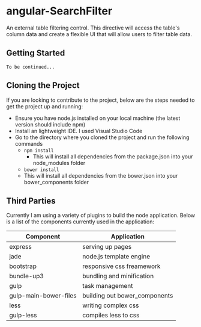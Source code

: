 # angular-SearchFilter
An external table filtering control. This directive will access the table's column data
and create a flexible UI that will allow users to filter table data.

## Getting Started
`To be continued...`
## Cloning the Project
If you are looking to contribute to the project, below are the steps needed to get the project up and running:
- Ensure you have node.js installed on your local machine (the latest version should include npm)
- Install an lightweight IDE. I used Visual Studio Code
- Go to the directory where you cloned the project and run the following commands
  - `npm install`
    - This will install all dependencies from the package.json into your node_modules folder
  - `bower install`
  -   This will install all dependencies from the bower.json into your bower_components folder
  
## Third Parties
Currently I am using a variety of plugins to build the node application. Below is a list of the components
currently used in the application:

| Component             | Application                    |
| --------------------- | ------------------------------ |
| express               | serving up pages               |
| jade                  | node.js template engine        |
| bootstrap             | responsive css freamework      |
| bundle-up3            | bundling and minification      |
| gulp                  | task management                |
| gulp-main-bower-files | building out bower_components  |
| less                  | writing complex css            |
| gulp-less             | compiles less to css           |

  

  

